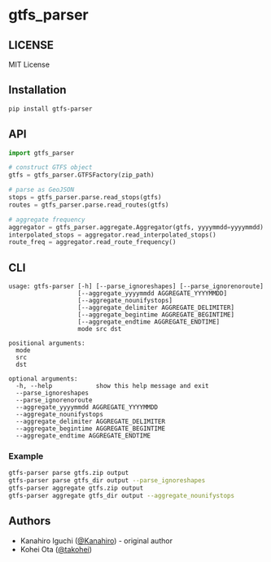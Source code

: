 # gtfs_parser

## LICENSE

MIT License

## Installation

```sh
pip install gtfs-parser
```

## API

```python
import gtfs_parser

# construct GTFS object
gtfs = gtfs_parser.GTFSFactory(zip_path)

# parse as GeoJSON
stops = gtfs_parser.parse.read_stops(gtfs)
routes = gtfs_parser.parse.read_routes(gtfs)

# aggregate frequency
aggregator = gtfs_parser.aggregate.Aggregator(gtfs, yyyymmdd=yyyymmdd)
interpolated_stops = aggregator.read_interpolated_stops()
route_freq = aggregator.read_route_frequency()
```

## CLI

```
usage: gtfs-parser [-h] [--parse_ignoreshapes] [--parse_ignorenoroute]
                   [--aggregate_yyyymmdd AGGREGATE_YYYYMMDD]
                   [--aggregate_nounifystops]
                   [--aggregate_delimiter AGGREGATE_DELIMITER]
                   [--aggregate_begintime AGGREGATE_BEGINTIME]
                   [--aggregate_endtime AGGREGATE_ENDTIME]
                   mode src dst

positional arguments:
  mode
  src
  dst

optional arguments:
  -h, --help            show this help message and exit
  --parse_ignoreshapes
  --parse_ignorenoroute
  --aggregate_yyyymmdd AGGREGATE_YYYYMMDD
  --aggregate_nounifystops
  --aggregate_delimiter AGGREGATE_DELIMITER
  --aggregate_begintime AGGREGATE_BEGINTIME
  --aggregate_endtime AGGREGATE_ENDTIME
```

### Example

```sh
gtfs-parser parse gtfs.zip output
gtfs-parser parse gtfs_dir output --parse_ignoreshapes
gtfs-parser aggregate gtfs.zip output
gtfs-parser aggregate gtfs_dir output --aggregate_nounifystops
```

## Authors

- Kanahiro Iguchi ([@Kanahiro](https://github.com/Kanahiro)) - original author
- Kohei Ota ([@takohei](https://github.com/takohei))
